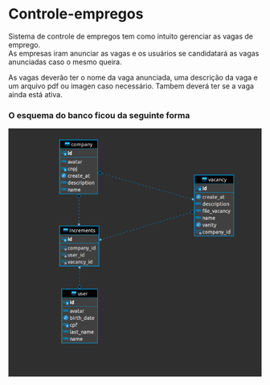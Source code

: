 # Controle-empregos

<p>Sistema de controle de empregos tem como intuito gerenciar as vagas de emprego. <br>
As empresas iram anunciar as vagas e os usuários se candidatará as vagas anunciadas caso o mesmo queira.

</p>

<p>
As vagas deverão ter o nome da vaga anunciada, uma descrição da vaga e um arquivo pdf ou imagen caso necessário.
Tambem deverá ter se a vaga ainda está ativa.
</p>

<p>
<h3>O esquema do banco ficou da seguinte forma</h3>
 <img src="./img/banco-lp3.png">
</p>
